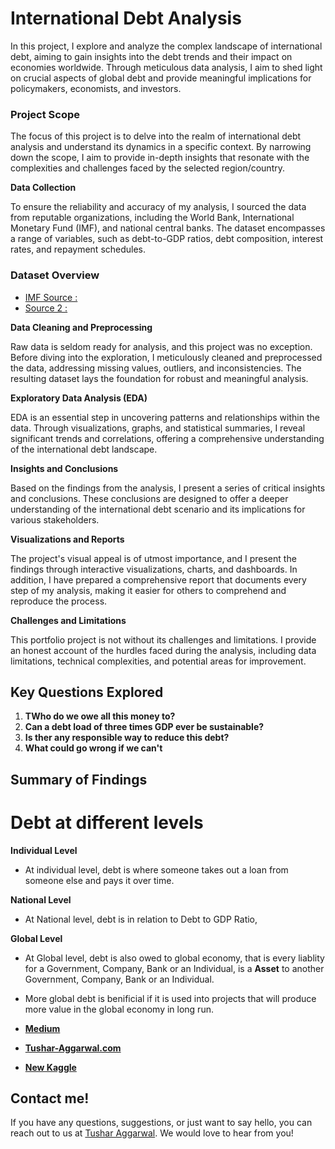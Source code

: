 # International Debt Analysis


In this project, I explore and analyze the complex landscape of international debt, aiming to gain insights into the debt trends and their impact on economies worldwide. Through meticulous data analysis, I aim to shed light on crucial aspects of global debt and provide meaningful implications for policymakers, economists, and investors.

### **Project Scope**

The focus of this project is to delve into the realm of international debt analysis and understand its dynamics in a specific context. By narrowing down the scope, I aim to provide in-depth insights that resonate with the complexities and challenges faced by the selected region/country.


**Data Collection**

To ensure the reliability and accuracy of my analysis, I sourced the data from reputable organizations, including the World Bank, International Monetary Fund (IMF), and national central banks. The dataset encompasses a range of variables, such as debt-to-GDP ratios, debt composition, interest rates, and repayment schedules.

### Dataset Overview
- [IMF Source :](https://www.imf.org/external/datamapper/datasets/GDD)
- [Source 2 :](https://www.imf.org/external/datamapper/datasets/GDD)


**Data Cleaning and Preprocessing**

Raw data is seldom ready for analysis, and this project was no exception. Before diving into the exploration, I meticulously cleaned and preprocessed the data, addressing missing values, outliers, and inconsistencies. The resulting dataset lays the foundation for robust and meaningful analysis.

**Exploratory Data Analysis (EDA)**

EDA is an essential step in uncovering patterns and relationships within the data. Through visualizations, graphs, and statistical summaries, I reveal significant trends and correlations, offering a comprehensive understanding of the international debt landscape.


**Insights and Conclusions**

Based on the findings from the analysis, I present a series of critical insights and conclusions. These conclusions are designed to offer a deeper understanding of the international debt scenario and its implications for various stakeholders.

**Visualizations and Reports**

The project's visual appeal is of utmost importance, and I present the findings through interactive visualizations, charts, and dashboards. In addition, I have prepared a comprehensive report that documents every step of my analysis, making it easier for others to comprehend and reproduce the process.

**Challenges and Limitations**

This portfolio project is not without its challenges and limitations. I provide an honest account of the hurdles faced during the analysis, including data limitations, technical complexities, and potential areas for improvement.


## Key Questions Explored

1. **TWho do we owe all this money to?**
2. **Can a debt load of three times GDP ever be sustainable?**
3. **Is ther any responsible way to reduce this debt?**
4. **What could go wrong if we can't**



## Summary of Findings
# Debt at different levels

**Individual Level**
- At individual level, debt is where someone takes out a loan from someone else and pays it over time.


**National Level**
- At National level, debt is in relation to Debt to GDP Ratio, 


**Global Level**
- At Global level, debt is also owed to global economy, that is every liablity for a Government, Company, Bank or an Individual, is a **Asset** to another Government, Company, Bank or an Individual.

- More global debt is benificial if it is used into projects that will produce more value in the global economy in long run.


- <b>[Medium](https://medium.com/@tushar_aggarwal)</b> 
- <b>[Tushar-Aggarwal.com](https://www.tushar-aggarwal.com/)</b>
- <b>[New Kaggle](https://www.kaggle.com/tagg27)</b> 

## Contact me!
If you have any questions, suggestions, or just want to say hello, you can reach out to us at [Tushar Aggarwal](mailto:info@tushar-aggarwal.com). We would love to hear from you!
